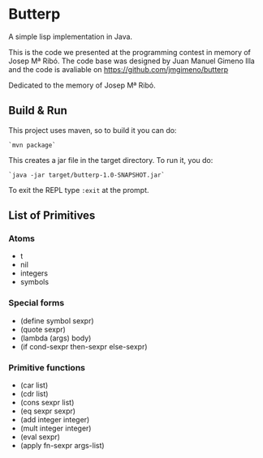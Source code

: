 # Butterp

A simple lisp implementation in Java.

This is the code we presented at the programming contest in memory of Josep Mª Ribó. The code base was designed by Juan Manuel Gimeno Illa and the code is avaliable on https://github.com/jmgimeno/butterp

Dedicated to the memory of Josep Mª Ribó.

## Build & Run

This project uses maven, so to build it you can do:

    `mvn package`
    
This creates a jar file in the target directory. To run it, you do:

    `java -jar target/butterp-1.0-SNAPSHOT.jar`
    
To exit the REPL type `:exit` at the prompt.

## List of Primitives

### Atoms

* t
* nil
* integers
* symbols

### Special forms

* (define symbol sexpr)
* (quote sexpr)
* (lambda (args) body)
* (if cond-sexpr then-sexpr else-sexpr)

### Primitive functions

* (car list)
* (cdr list)
* (cons sexpr list)
* (eq sexpr sexpr)
* (add integer integer)
* (mult integer integer)
* (eval sexpr)
* (apply fn-sexpr args-list)

